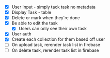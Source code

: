 - [x] User Input - simply tack task no metadata
- [x] Display Task - table
- [x] Delete or mark when they're done
- [x] Be able to edit the task 
   - [x] Users can only see their own task
- [x] User auth
- [x] Create each collection for them based off user
- [ ] On upload task, rerender task list in firebase
- [ ] On delete task, rerender task list in firebase